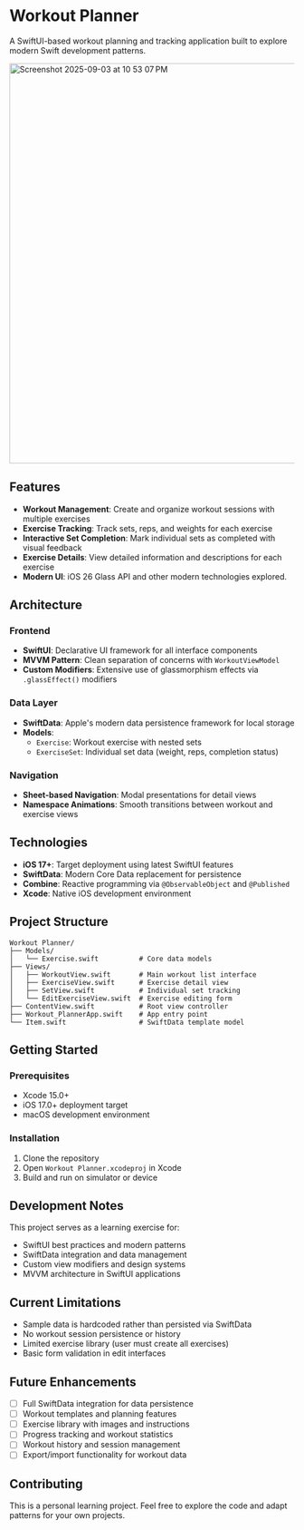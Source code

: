 
# Workout Planner

A SwiftUI-based workout planning and tracking application built to explore modern Swift development patterns.

<img width="704" height="706" alt="Screenshot 2025-09-03 at 10 53 07 PM" src="https://github.com/user-attachments/assets/f76a2b1d-0280-4127-a3d7-1cb3df6106d1" />

## Features

- **Workout Management**: Create and organize workout sessions with multiple exercises
- **Exercise Tracking**: Track sets, reps, and weights for each exercise
- **Interactive Set Completion**: Mark individual sets as completed with visual feedback
- **Exercise Details**: View detailed information and descriptions for each exercise
- **Modern UI**: iOS 26 Glass API and other modern technologies explored.

## Architecture

### Frontend
- **SwiftUI**: Declarative UI framework for all interface components
- **MVVM Pattern**: Clean separation of concerns with `WorkoutViewModel`
- **Custom Modifiers**: Extensive use of glassmorphism effects via `.glassEffect()` modifiers

### Data Layer
- **SwiftData**: Apple's modern data persistence framework for local storage
- **Models**: 
  - `Exercise`: Workout exercise with nested sets
  - `ExerciseSet`: Individual set data (weight, reps, completion status)

### Navigation
- **Sheet-based Navigation**: Modal presentations for detail views
- **Namespace Animations**: Smooth transitions between workout and exercise views

## Technologies

- **iOS 17+**: Target deployment using latest SwiftUI features
- **SwiftData**: Modern Core Data replacement for persistence
- **Combine**: Reactive programming via `@ObservableObject` and `@Published`
- **Xcode**: Native iOS development environment

## Project Structure

```
Workout Planner/
├── Models/
│   └── Exercise.swift          # Core data models
├── Views/
│   ├── WorkoutView.swift       # Main workout list interface
│   ├── ExerciseView.swift      # Exercise detail view
│   ├── SetView.swift           # Individual set tracking
│   └── EditExerciseView.swift  # Exercise editing form
├── ContentView.swift           # Root view controller
├── Workout_PlannerApp.swift    # App entry point
└── Item.swift                  # SwiftData template model
```

## Getting Started

### Prerequisites
- Xcode 15.0+
- iOS 17.0+ deployment target
- macOS development environment

### Installation
1. Clone the repository
2. Open `Workout Planner.xcodeproj` in Xcode
3. Build and run on simulator or device

## Development Notes

This project serves as a learning exercise for:
- SwiftUI best practices and modern patterns
- SwiftData integration and data management  
- Custom view modifiers and design systems
- MVVM architecture in SwiftUI applications

## Current Limitations

- Sample data is hardcoded rather than persisted via SwiftData
- No workout session persistence or history
- Limited exercise library (user must create all exercises)
- Basic form validation in edit interfaces

## Future Enhancements

- [ ] Full SwiftData integration for data persistence
- [ ] Workout templates and planning features  
- [ ] Exercise library with images and instructions
- [ ] Progress tracking and workout statistics
- [ ] Workout history and session management
- [ ] Export/import functionality for workout data

## Contributing

This is a personal learning project. Feel free to explore the code and adapt patterns for your own projects.
